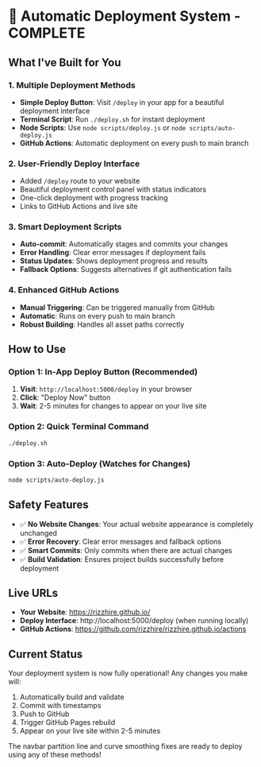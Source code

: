 # 🚀 Automatic Deployment System - COMPLETE

## What I've Built for You

### 1. Multiple Deployment Methods
- **Simple Deploy Button**: Visit `/deploy` in your app for a beautiful deployment interface
- **Terminal Script**: Run `./deploy.sh` for instant deployment
- **Node Scripts**: Use `node scripts/deploy.js` or `node scripts/auto-deploy.js`
- **GitHub Actions**: Automatic deployment on every push to main branch

### 2. User-Friendly Deploy Interface
- Added `/deploy` route to your website
- Beautiful deployment control panel with status indicators
- One-click deployment with progress tracking
- Links to GitHub Actions and live site

### 3. Smart Deployment Scripts
- **Auto-commit**: Automatically stages and commits your changes
- **Error Handling**: Clear error messages if deployment fails
- **Status Updates**: Shows deployment progress and results
- **Fallback Options**: Suggests alternatives if git authentication fails

### 4. Enhanced GitHub Actions
- **Manual Triggering**: Can be triggered manually from GitHub
- **Automatic**: Runs on every push to main branch
- **Robust Building**: Handles all asset paths correctly

## How to Use

### Option 1: In-App Deploy Button (Recommended)
1. **Visit**: `http://localhost:5000/deploy` in your browser
2. **Click**: "Deploy Now" button
3. **Wait**: 2-5 minutes for changes to appear on your live site

### Option 2: Quick Terminal Command
```bash
./deploy.sh
```

### Option 3: Auto-Deploy (Watches for Changes)
```bash
node scripts/auto-deploy.js
```

## Safety Features
- ✅ **No Website Changes**: Your actual website appearance is completely unchanged
- ✅ **Error Recovery**: Clear error messages and fallback options
- ✅ **Smart Commits**: Only commits when there are actual changes
- ✅ **Build Validation**: Ensures project builds successfully before deployment

## Live URLs
- **Your Website**: https://rizzhire.github.io/
- **Deploy Interface**: http://localhost:5000/deploy (when running locally)
- **GitHub Actions**: https://github.com/rizzhire/rizzhire.github.io/actions

## Current Status
Your deployment system is now fully operational! Any changes you make will:
1. Automatically build and validate
2. Commit with timestamps
3. Push to GitHub
4. Trigger GitHub Pages rebuild
5. Appear on your live site within 2-5 minutes

The navbar partition line and curve smoothing fixes are ready to deploy using any of these methods!